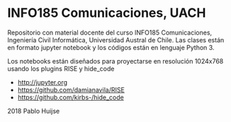 # INFO185 Comunicaciones, UACH

Repositorio con material docente del curso INFO185 Comunicaciones, Ingeniería Civil Informática, Universidad Austral de Chile. Las clases están en formato jupyter notebook y los códigos están en lenguaje Python 3. 

Los notebooks están diseñados para proyectarse en resolución 1024x768 usando los plugins RISE y hide\_code

- http://jupyter.org
- https://github.com/damianavila/RISE
- https://github.com/kirbs-/hide_code

2018 Pablo Huijse

